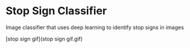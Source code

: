 # Stop Sign Classifier
Image classifier that uses deep learning to identify stop signs in images

[stop sign gif](stop sign gif.gif)
